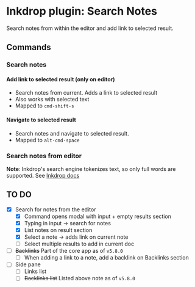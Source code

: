 # Inkdrop plugin: Search Notes

Search notes from within the editor and add link to selected result.

## Commands

### Search notes
#### Add link to selected result (only on editor)
* Search notes from current. Adds a link to selected result
* Also works with selected text
* Mapped to `cmd-shift-s`

#### Navigate to selected result
* Search notes and navigate to selected result.
* Mapped to `alt-cmd-space`

### Search notes from editor

**Note**: Inkdrop's search engine tokenizes text, so only full words are supported. See [Inkdrop docs](https://docs.inkdrop.app/manual/searching-notes#caveats-limitations-of-inkdrops-search-engine)


## TO DO
* [x] Search for notes from the editor
    * [x] Command opens modal with input + empty results section
    * [x] Typing in input -> search for notes
    * [x] List notes on result section
    * [x] Select a note -> adds link on current note
    * [ ] Select multiple results to add in current doc
* [ ] ~~Backlinks~~ Part of the core app as of `v5.8.0`
    * [ ] When adding a link to a note, add a backlink on Backlinks section
* [ ] Side pane
    * [ ] Links list
    * [ ] ~~Backlinks list~~ Listed above note as of `v5.8.0`
